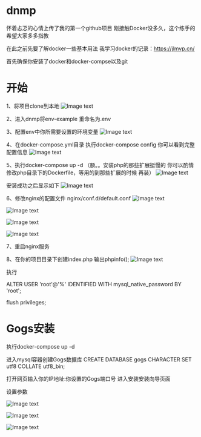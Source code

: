 # dnmp
怀着忐忑的心情上传了我的第一个github项目
刚接触Docker没多久，这个练手的 希望大家多多指教

在此之前先要了解docker一些基本用法 我学习docker的记录：https://jlmvp.cn/

首先确保你安装了docker和docker-compse以及git

# 开始
1、将项目clone到本地
![Image text](https://github.com/MichealJl/dnmp/blob/master/images/1.jpg)

2、进入dnmp将env-example 重命名为.env

3、配置env中你所需要设置的环境变量
![Image text](https://github.com/MichealJl/dnmp/blob/master/images/2.jpg)

4、在docker-compose.yml目录 执行docker-compose config 你可以看到完整配置信息
![Image text](https://github.com/MichealJl/dnmp/blob/master/images/3.jpg)

5、执行docker-compose up -d  （额。。安装php的那些扩展挺慢的 你可以酌情 修改php目录下的Dockerfile，等用的到那些扩展的时候 再装）
![Image text](https://github.com/MichealJl/dnmp/blob/master/images/4.jpg)

安装成功之后显示如下
![Image text](https://github.com/MichealJl/dnmp/blob/master/images/5.jpg)

6、修改nginx的配置文件 nginx/conf.d/default.conf
![Image text](https://github.com/MichealJl/dnmp/blob/master/images/6.jpg)

![Image text](https://github.com/MichealJl/dnmp/blob/master/images/7.jpg)

![Image text](https://github.com/MichealJl/dnmp/blob/master/images/8.jpg)

![Image text](https://github.com/MichealJl/dnmp/blob/master/images/9.jpg)

7、重启nginx服务

8、在你的项目目录下创建index.php 输出phpinfo(); 
![Image text](https://github.com/MichealJl/dnmp/blob/master/images/10.jpg)

执行 

ALTER USER 'root'@'%' IDENTIFIED WITH mysql_native_password BY 'root';

flush privileges;

# Gogs安装

执行docker-compose up -d

进入mysql容器创建Gogs数据库 CREATE DATABASE gogs CHARACTER SET utf8 COLLATE utf8_bin; 

打开网页输入你的IP地址:你设置的Gogs端口号 进入安装安装向导页面

设置参数

![Image text](https://github.com/MichealJl/dnmp/blob/master/images/11.jpg)

![Image text](https://github.com/MichealJl/dnmp/blob/master/images/12.jpg)

![Image text](https://github.com/MichealJl/dnmp/blob/master/images/13.jpg)

